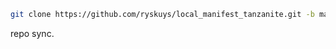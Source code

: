 ```bash
git clone https://github.com/ryskuys/local_manifest_tanzanite.git -b main .repo/local_manifests
```

repo sync.
